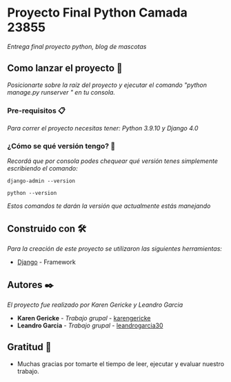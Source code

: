 # Proyecto Final Python Camada 23855

_Entrega final proyecto python, blog de mascotas_

## Como lanzar el proyecto 🚀

_Posicionarte sobre la raíz del proyecto y ejecutar el comando "python manage.py runserver " en tu consola._


### Pre-requisitos 📋

_Para correr el proyecto necesitas tener: Python 3.9.10 y Django 4.0_


### ¿Cómo se qué versión tengo? 🔧

_Recordá que por consola podes chequear qué versión tenes simplemente escribiendo el comando:_


```
django-admin --version
```

```
python --version
```

_Estos comandos te darán la versión que actualmente estás manejando_

## Construido con 🛠️

_Para la creación de este proyecto se utilizaron las siguientes herramientas:_

* [Django](https://www.djangoproject.com/) - Framework

## Autores ✒️

_El proyecto fue realizado por Karen Gericke y Leandro Garcia_

* **Karen Gericke** - *Trabajo grupal* - [karengericke](https://github.com/karengericke)
* **Leandro Garcia** - *Trabajo grupal* - [leandrogarcia30](https://github.com/LeandroGarcia30)


## Gratitud 🎁

* Muchas gracias por tomarte el tiempo de leer, ejecutar y evaluar nuestro trabajo.

